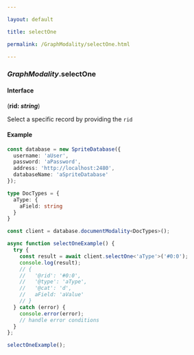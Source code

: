 ```yaml
---

layout: default

title: selectOne

permalink: /GraphModality/selectOne.html

---
```


### _GraphModality_.selectOne

#### Interface

(**rid: *string***)

Select a specific record by providing the `rid`

#### Example

```ts
const database = new SpriteDatabase({
  username: 'aUser',
  password: 'aPassword',
  address: 'http://localhost:2480',
  databaseName: 'aSpriteDatabase'
});

type DocTypes = {
  aType: {
    aField: string
  }
}

const client = database.documentModality<DocTypes>();

async function selectOneExample() {
  try {
    const result = await client.selectOne<'aType'>('#0:0');
    console.log(result);
    // {
    //   '@rid': '#0:0',
    //   '@type': 'aType',
    //   '@cat': 'd',
    //   aField: 'aValue'
    // }
  } catch (error) {
    console.error(error);
    // handle error conditions
  }
};

selectOneExample();
```

